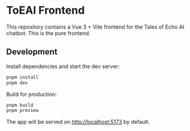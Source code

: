 # ToEAI Frontend

This repository contains a Vue 3 + Vite frontend for the Tales of Echo AI chatbot. This is the pure frontend.

## Development

Install dependencies and start the dev server:

```bash
pnpm install
pnpm dev
```

Build for production:

```bash
pnpm build
pnpm preview
```

The app will be served on <http://localhost:5173> by default.
